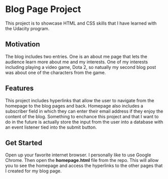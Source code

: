 # Blog Page Project

This project is to showcase HTML and CSS skills that I have learned with the Udacity program. 

## Motivation

The blog includes two entries. One is an about me page that lets the audience learn more about me and my interests. One of my interests including playing a video game, Dota 2, so natually my second blog post was about one of the characters from the game.

## Features

This project includes hyperlinks that allow the user to navigate from the homepage to the blog pages and back. Homepage also includes a subscriber field in which they can enter their email address if they enjoy the content of the blog. Something to enchance this project and that I want to do in the future is actually store the input from the user into a database with an event listener tied into the submit button.

## Get Started

Open up your favorite internet browser. I personally like to use Google Chrome. Then open the **homepage.html** file from the repo. This will allow you to see the homepage and access the hyperlinks to the other pages that I created for my blog page. 